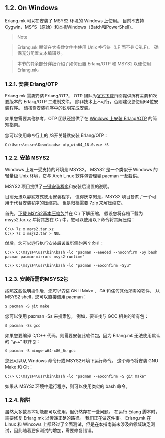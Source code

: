 ## 1.2. On Windows

Erlang.mk 可以在安装了 MSYS2 环境的 Windows 上使用。 目前不支持Cygwin，MSYS（原始）和本机Windows（Batch和PowerShell）。

> Note

> Erlang.mk 期望在大多数文件中使用 Unix 换行符（LF 而不是 CRLF）。 确保充分配置文本编辑器。

> 本节的其余部分详细介绍了如何设置 Erlang/OTP 和 MSYS2 以便使用 Erlang.mk。

### 1.2.1. 安装 Erlang/OTP

Erlang.mk 需要安装 Erlang/OTP。 OTP 团队为[官方下载](http://www.erlang.org/downloads)页面提供所有主要和次要版本的 Erlang/OTP 二进制文件。 除非技术上不可行，否则建议您使用64位安装程序。 请按照安装程序中的说明完成安装。

如果您需要其他参考，OTP 团队还提供了在 [Windows 上安装 Erlang/OTP](http://www.erlang.org/downloads) 的简短指南。

您可以使用命令行上的 /S开关静默安装 Erlang/OTP：
```
C:\Users\essen\Downloads> otp_win64_18.0.exe /S
```
### 1.2.2. 安装 MSYS2

Windows 上唯一受支持的环境是 MSYS2。 MSYS2 是一个类似于 Windows 的轻量级 Unix 环境，它与 Arch Linux 软件包管理器 pacman 一起提供。

MSYS2 项目提供了[一键安装程序](http://www.msys2.org/)和安装后设置的说明。

目前无法以静默方式使用安装程序。 值得庆幸的是，MSYS2 项目提供了一个可用于代替安装程序的压缩包。 但是归档需要 7zip 来解压缩它。

首先，[下载 MSYS2基本压缩包](https://sourceforge.net/projects/msys2/files/Base/x86_64/msys2-base-x86_64-20150512.tar.xz/download)并在 C:\ 下解压缩。 假设您将存档下载为 msys2.tar.xz 并将其放在 C:\ 中，您可以使用以下命令将其解压缩：
```
C:\> 7z x msys2.tar.xz
C:\> 7z x msys2.tar > NUL
```
然后，您可以运行执行安装后设置所需的两个命令：
```
C:\> C:\msys64\usr\bin\bash -lc "pacman --needed --noconfirm -Sy bash pacman pacman-mirrors msys2-runtime"

C:\> C:\msys64\usr\bin\bash -lc "pacman --noconfirm -Syu"
```

### 1.2.3. 安装所需的MSYS2包

按照这些说明操作后，您可以安装 GNU Make ， Git 和任何其他所需的软件。 从 MSYS2 shell，您可以直接调用 pacman：
```
$ pacman -S git make
```
您可以使用 pacman -Ss 来搜索包。 例如，要查找与 GCC 相关的所有包：
```
$ pacman -Ss gcc
```
如果您要编译 C/C++ 代码，则需要安装此软件包，因为 Erlang.mk 无法使用默认的 “gcc” 软件包：
```
$ pacman -S mingw-w64-x86_64-gcc
```
您还可以从 Windows 命令行或 MSYS2环境下运行命令。 这个命令将安装 GNU Make 和 Git：
```
C:\> C:\msys64\usr\bin\bash -lc "pacman --noconfirm -S git make"
```
如果从 MSYS2 环境中运行程序，则可以使用类似的 bash 命令。

###  1.2.4. 陷阱

虽然大多数基本功能都可以使用，但仍然存在一些问题。 在运行 Erlang 脚本时，需要修复  Erlang.mk 以传递正确的路径。 我们正在做这件事。 Erlang.mk 在 Linux 和 Windows 上都经过了全面测试，但是在本指南尚未涉及的领域缺乏测试，因此随着更多测试的增加，需要修复错误。